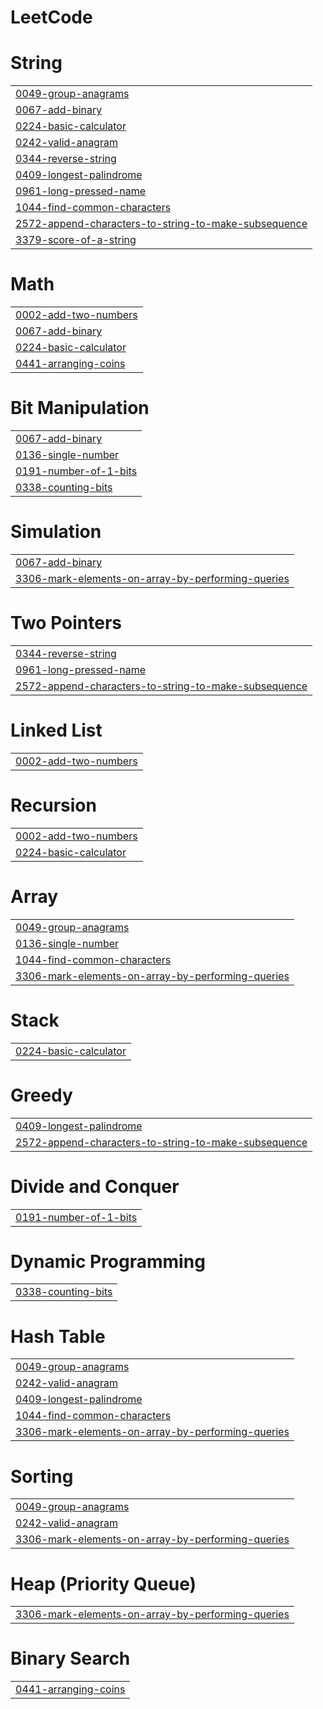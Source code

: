 # LeetCode


# String
|  |
| ------- |
| [0049-group-anagrams](https://github.com/ishhookayy/LeetCode/tree/master/0049-group-anagrams) |
| [0067-add-binary](https://github.com/ishhookayy/LeetCode/tree/master/0067-add-binary) |
| [0224-basic-calculator](https://github.com/ishhookayy/LeetCode/tree/master/0224-basic-calculator) |
| [0242-valid-anagram](https://github.com/ishhookayy/LeetCode/tree/master/0242-valid-anagram) |
| [0344-reverse-string](https://github.com/ishhookayy/LeetCode/tree/master/0344-reverse-string) |
| [0409-longest-palindrome](https://github.com/ishhookayy/LeetCode/tree/master/0409-longest-palindrome) |
| [0961-long-pressed-name](https://github.com/ishhookayy/LeetCode/tree/master/0961-long-pressed-name) |
| [1044-find-common-characters](https://github.com/ishhookayy/LeetCode/tree/master/1044-find-common-characters) |
| [2572-append-characters-to-string-to-make-subsequence](https://github.com/ishhookayy/LeetCode/tree/master/2572-append-characters-to-string-to-make-subsequence) |
| [3379-score-of-a-string](https://github.com/ishhookayy/LeetCode/tree/master/3379-score-of-a-string) |
# Math
|  |
| ------- |
| [0002-add-two-numbers](https://github.com/ishhookayy/LeetCode/tree/master/0002-add-two-numbers) |
| [0067-add-binary](https://github.com/ishhookayy/LeetCode/tree/master/0067-add-binary) |
| [0224-basic-calculator](https://github.com/ishhookayy/LeetCode/tree/master/0224-basic-calculator) |
| [0441-arranging-coins](https://github.com/ishhookayy/LeetCode/tree/master/0441-arranging-coins) |
# Bit Manipulation
|  |
| ------- |
| [0067-add-binary](https://github.com/ishhookayy/LeetCode/tree/master/0067-add-binary) |
| [0136-single-number](https://github.com/ishhookayy/LeetCode/tree/master/0136-single-number) |
| [0191-number-of-1-bits](https://github.com/ishhookayy/LeetCode/tree/master/0191-number-of-1-bits) |
| [0338-counting-bits](https://github.com/ishhookayy/LeetCode/tree/master/0338-counting-bits) |
# Simulation
|  |
| ------- |
| [0067-add-binary](https://github.com/ishhookayy/LeetCode/tree/master/0067-add-binary) |
| [3306-mark-elements-on-array-by-performing-queries](https://github.com/ishhookayy/LeetCode/tree/master/3306-mark-elements-on-array-by-performing-queries) |
# Two Pointers
|  |
| ------- |
| [0344-reverse-string](https://github.com/ishhookayy/LeetCode/tree/master/0344-reverse-string) |
| [0961-long-pressed-name](https://github.com/ishhookayy/LeetCode/tree/master/0961-long-pressed-name) |
| [2572-append-characters-to-string-to-make-subsequence](https://github.com/ishhookayy/LeetCode/tree/master/2572-append-characters-to-string-to-make-subsequence) |
# Linked List
|  |
| ------- |
| [0002-add-two-numbers](https://github.com/ishhookayy/LeetCode/tree/master/0002-add-two-numbers) |
# Recursion
|  |
| ------- |
| [0002-add-two-numbers](https://github.com/ishhookayy/LeetCode/tree/master/0002-add-two-numbers) |
| [0224-basic-calculator](https://github.com/ishhookayy/LeetCode/tree/master/0224-basic-calculator) |
# Array
|  |
| ------- |
| [0049-group-anagrams](https://github.com/ishhookayy/LeetCode/tree/master/0049-group-anagrams) |
| [0136-single-number](https://github.com/ishhookayy/LeetCode/tree/master/0136-single-number) |
| [1044-find-common-characters](https://github.com/ishhookayy/LeetCode/tree/master/1044-find-common-characters) |
| [3306-mark-elements-on-array-by-performing-queries](https://github.com/ishhookayy/LeetCode/tree/master/3306-mark-elements-on-array-by-performing-queries) |
# Stack
|  |
| ------- |
| [0224-basic-calculator](https://github.com/ishhookayy/LeetCode/tree/master/0224-basic-calculator) |
# Greedy
|  |
| ------- |
| [0409-longest-palindrome](https://github.com/ishhookayy/LeetCode/tree/master/0409-longest-palindrome) |
| [2572-append-characters-to-string-to-make-subsequence](https://github.com/ishhookayy/LeetCode/tree/master/2572-append-characters-to-string-to-make-subsequence) |
# Divide and Conquer
|  |
| ------- |
| [0191-number-of-1-bits](https://github.com/ishhookayy/LeetCode/tree/master/0191-number-of-1-bits) |
# Dynamic Programming
|  |
| ------- |
| [0338-counting-bits](https://github.com/ishhookayy/LeetCode/tree/master/0338-counting-bits) |
# Hash Table
|  |
| ------- |
| [0049-group-anagrams](https://github.com/ishhookayy/LeetCode/tree/master/0049-group-anagrams) |
| [0242-valid-anagram](https://github.com/ishhookayy/LeetCode/tree/master/0242-valid-anagram) |
| [0409-longest-palindrome](https://github.com/ishhookayy/LeetCode/tree/master/0409-longest-palindrome) |
| [1044-find-common-characters](https://github.com/ishhookayy/LeetCode/tree/master/1044-find-common-characters) |
| [3306-mark-elements-on-array-by-performing-queries](https://github.com/ishhookayy/LeetCode/tree/master/3306-mark-elements-on-array-by-performing-queries) |
# Sorting
|  |
| ------- |
| [0049-group-anagrams](https://github.com/ishhookayy/LeetCode/tree/master/0049-group-anagrams) |
| [0242-valid-anagram](https://github.com/ishhookayy/LeetCode/tree/master/0242-valid-anagram) |
| [3306-mark-elements-on-array-by-performing-queries](https://github.com/ishhookayy/LeetCode/tree/master/3306-mark-elements-on-array-by-performing-queries) |
# Heap (Priority Queue)
|  |
| ------- |
| [3306-mark-elements-on-array-by-performing-queries](https://github.com/ishhookayy/LeetCode/tree/master/3306-mark-elements-on-array-by-performing-queries) |
# Binary Search
|  |
| ------- |
| [0441-arranging-coins](https://github.com/ishhookayy/LeetCode/tree/master/0441-arranging-coins) |